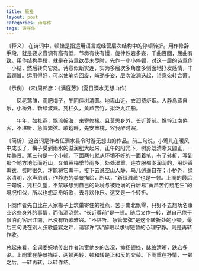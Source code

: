 ```yaml
---
title: 顿挫
layout: post
categories: 诗写作
tags: 诗写作
---
```


〔释义〕 在诗词中，顿挫是指运用语言或经营层次结构中的停顿转折。用作修辞手段，就是要求音调有高有低，节奏有快有慢，旋律跌宕多姿，千曲百回，屈曲有致。用作结构手段，就是在诗意欲尽未尽时，先作一小小停顿，对这一层的诗意作一小结，然后转向它处。诗意似断实连，实为多层次多角度多侧面地抒发感情，丰富题旨。运用得好，可以使笔势回旋，峭劲多姿，层次波澜迭起，诗意宛转含蓄。

〔示例〕 (宋)周邦彦：《满庭芳》(夏日溧水无想山作)

　　凤老莺雏，雨肥梅子，午阴佳树清圆。地卑山近，衣润费炉烟。人静乌鸢自乐，小桥外、新绿波溅。凭栏久，黄芦苦竹，拟泛九江船。

　　年年，如社燕，飘流翰海，来寄修椽。且莫思身外，长近尊前。憔悴江南倦客，不堪听、急管繁弦。歌筵畔，先安簟枕，容我醉时眠。

〔简析〕 这首词是作者任溧水县令时游无想山的作品。前三句说，小莺儿在暖风中成长了，梅子受到雨水的滋润肥大起来，正午的阳光下，树影既清晰又圆正，一片美景。第三句是一个小顿。下面两句就从环境不好的一面着笔，有了转折，写到那个地方地低而近山，又值黄梅季节雨多，处处湿重，连衣服都潮润润的，用炉香熏衣，费时很久，才能将它熏干。接下去说空山人静，鸟儿逍遥自在；小桥外，绿水清明，水声溅溅，作静态的美景描绘，所以，“新绿溅溅”也是一顿。上阕的最后三句说，凭栏久望，不禁联想到自己的处境与被贬谪的白居易“黄芦苦竹绕宅生”的境况相似，所以也想泛舟听歌，去寻欢作乐。这又是一个转折。

下阕作者先自比在人家椽子上筑巢寄住的社燕，苦于南北飘零，只好不去想功名事业这些身外的事情，而借酒浇愁。“长近尊前”是一顿。随后又作一转，说自己倦于飘泊而客居江南，已没有听歌雅兴。“不堪听、急管繁弦”是这个转折处的小顿。最后三句说在别人弦歌盛宴之畔，请容许“我”醉眠以求得短暂的心理宁静。则是再转作收。

总起来看，全词委婉地传出作者流宦他乡的苦况，抑扬顿挫，脉络清晰，跌宕多姿。上阕重在静景描绘，两顿两转，顿和转是正和反的交替。下阕重在抒情，一顿之后，一转再转，以转作结。 